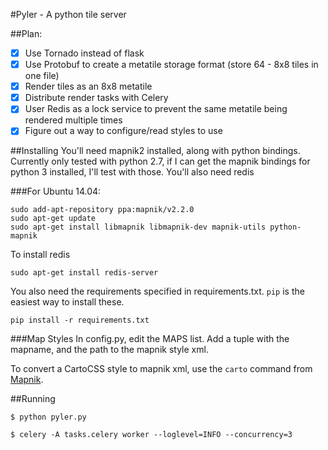 #Pyler - A python tile server

##Plan:
- [x] Use Tornado instead of flask
- [x] Use Protobuf to create a metatile storage format (store 64 - 8x8 tiles in one file)
- [x] Render tiles as an 8x8 metatile
- [x] Distribute render tasks with Celery
- [x] User Redis as a lock service to prevent the same metatile being rendered multiple times
- [x] Figure out a way to configure/read styles to use

##Installing
You'll need mapnik2 installed, along with python bindings. Currently only tested with python 2.7, if I can get the mapnik bindings for python 3 installed, I'll test with those.
You'll also need redis

###For Ubuntu 14.04:
```
sudo add-apt-repository ppa:mapnik/v2.2.0
sudo apt-get update
sudo apt-get install libmapnik libmapnik-dev mapnik-utils python-mapnik
```


To install redis
```
sudo apt-get install redis-server
```

You also need the requirements specified in requirements.txt. ```pip``` is the easiest way to install these.

```pip install -r requirements.txt```

###Map Styles
In config.py, edit the MAPS list. Add a tuple with the mapname, and the path to the mapnik style xml.

To convert a CartoCSS style to mapnik xml, use the ```carto``` command from [Mapnik](https://github.com/mapbox/carto).

##Running

```$ python pyler.py```

```$ celery -A tasks.celery worker --loglevel=INFO --concurrency=3```
